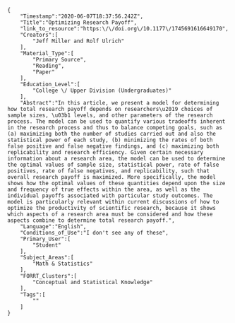 
    {
        "Timestamp":"2020-06-07T18:37:56.242Z",
        "Title":"Optimizing Research Payoff",
        "link_to_resource":"https:\/\/doi.org\/10.1177\/1745691616649170",
        "Creators":[
            "Jeff Miller and Rolf Ulrich"
        ],
        "Material_Type":[
            "Primary Source",
            "Reading",
            "Paper"
        ],
        "Education_Level":[
            "College \/ Upper Division (Undergraduates)"
        ],
        "Abstract":"In this article, we present a model for determining how total research payoff depends on researchers\u2019 choices of sample sizes, \u03b1 levels, and other parameters of the research process. The model can be used to quantify various tradeoffs inherent in the research process and thus to balance competing goals, such as (a) maximizing both the number of studies carried out and also the statistical power of each study, (b) minimizing the rates of both false positive and false negative findings, and (c) maximizing both replicability and research efficiency. Given certain necessary information about a research area, the model can be used to determine the optimal values of sample size, statistical power, rate of false positives, rate of false negatives, and replicability, such that overall research payoff is maximized. More specifically, the model shows how the optimal values of these quantities depend upon the size and frequency of true effects within the area, as well as the individual payoffs associated with particular study outcomes. The model is particularly relevant within current discussions of how to optimize the productivity of scientific research, because it shows which aspects of a research area must be considered and how these aspects combine to determine total research payoff.",
        "Language":"English",
        "Conditions_of_Use":"I don't see any of these",
        "Primary_User":[
            "Student"
        ],
        "Subject_Areas":[
            "Math & Statistics"
        ],
        "FORRT_Clusters":[
            "Conceptual and Statistical Knowledge"
        ],
        "Tags":[
            ""
        ]
    }
